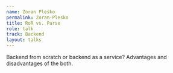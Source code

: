 ```yaml
---
name: Zoran Pleško
permalink: Zoran-Plesko
title: RoR vs. Parse
role: talk
track: Backend
layout: talks
---
```


Backend from scratch or backend as a service? Advantages and disadvantages of the both.